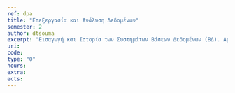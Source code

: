 ```yaml
---
ref: dpa
title: "Επεξεργασία και Ανάλυση Δεδομένων"
semester: 2
author: dtsouma
excerpt: "Εισαγωγή και Ιστορία των Συστημάτων Βάσεων Δεδομένων (ΒΔ). Αρχιτεκτονική Σχεσιακών ΒΔ. Ευρετήρια, Ε/Ε και Βελτιστοποίηση ερωτημάτων σε σχεσιακές ΒΔ. Συναλλαγές και Ταυτοχρονισμός. ΒΔ κύριας μνήμης. Αποθήκες Δεδομένων – ερωτήματα OLAP. Κατανεμημένη επεξεργασία και συστήματα αρχείων. Μεγάλου όγκου δεδομένα. Το μοντέλο MapReduce, τα συστήματα Hadoop και Spark. Το θεώρημα CAP. NoSQL και κατά στήλη (Columnar) Βάσεις Δεδομένων."
uri:
code:
type: "O"
hours:
extra:
ects:
---
```

